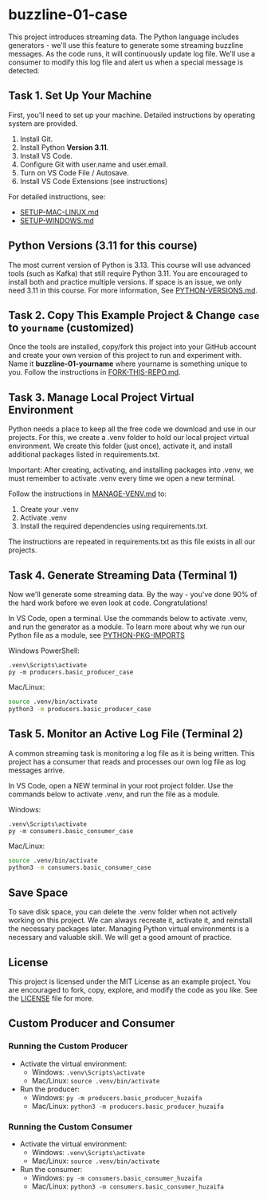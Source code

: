 # buzzline-01-case

This project introduces streaming data. 
The Python language includes generators - we'll use this feature to generate some streaming buzzline messages. 
As the code runs, it will continuously update log file. 
We'll use a consumer to modify this log file and alert us when a special message is detected. 

## Task 1. Set Up Your Machine

First, you'll need to set up your machine. 
Detailed instructions by operating system are provided. 

1. Install Git.
2. Install Python **Version 3.11**.
3. Install VS Code.
4. Configure Git with user.name and user.email. 
5. Turn on VS Code File / Autosave.
6. Install VS Code Extensions (see instructions)

For detailed instructions, see:

- [SETUP-MAC-LINUX.md](docs/SETUP-MAC-LINUX.md)
- [SETUP-WINDOWS.md](docs/SETUP-WINDOWS.md)

## Python Versions (3.11 for this course)

The most current version of Python is 3.13. 
This course will use advanced tools (such as Kafka) that still require Python 3.11. 
You are encouraged to install both and practice multiple versions. 
If space is an issue, we only need 3.11 in this course. 
For more information, See [PYTHON-VERSIONS.md](docs/PYTHON-VERSIONS.md).

## Task 2. Copy This Example Project & Change `case` to `yourname` (customized)

Once the tools are installed, copy/fork this project into your GitHub account
and create your own version of this project to run and experiment with. 
Name it **buzzline-01-yourname** where yourname is something unique to you.
Follow the instructions in [FORK-THIS-REPO.md](docs/FORK-THIS-REPO.md).

## Task 3. Manage Local Project Virtual Environment

Python needs a place to keep all the free code we download and use in our projects. 
For this, we create a .venv folder to hold our local project virtual environment. 
We create this folder (just once), activate it, and install additional packages listed in requirements.txt. 

Important: After creating, activating, and installing packages into .venv, 
we must remember to activate .venv every time we open a new terminal. 

Follow the instructions in [MANAGE-VENV.md](docs/MANAGE-VENV.md) to:
1. Create your .venv
2. Activate .venv
3. Install the required dependencies using requirements.txt.

The instructions are repeated in requirements.txt as this file exists in all our projects. 

## Task 4. Generate Streaming Data (Terminal 1)

Now we'll generate some streaming data. 
By the way - you've done 90% of the hard work before we even look at code. 
Congratulations!

In VS Code, open a terminal.
Use the commands below to activate .venv, and run the generator as a module. 
To learn more about why we run our Python file as a module, see [PYTHON-PKG-IMPORTS](docs/PYTHON-PKG-IMPORTS.md) 

Windows PowerShell:

```shell
.venv\Scripts\activate
py -m producers.basic_producer_case
```

Mac/Linux:
```zsh
source .venv/bin/activate
python3 -m producers.basic_producer_case
```

## Task 5. Monitor an Active Log File (Terminal 2)

A common streaming task is monitoring a log file as it is being written. 
This project has a consumer that reads and processes our own log file as log messages arrive. 

In VS Code, open a NEW terminal in your root project folder. 
Use the commands below to activate .venv, and run the file as a module. 

Windows:
```shell
.venv\Scripts\activate
py -m consumers.basic_consumer_case
```

Mac/Linux:
```zsh
source .venv/bin/activate
python3 -m consumers.basic_consumer_case
```

## Save Space
To save disk space, you can delete the .venv folder when not actively working on this project.
We can always recreate it, activate it, and reinstall the necessary packages later. 
Managing Python virtual environments is a necessary and valuable skill. 
We will get a good amount of practice. 

## License
This project is licensed under the MIT License as an example project. 
You are encouraged to fork, copy, explore, and modify the code as you like. 
See the [LICENSE](LICENSE.txt) file for more.


## Custom Producer and Consumer

### Running the Custom Producer
- Activate the virtual environment:
  - Windows: `.venv\Scripts\activate`
  - Mac/Linux: `source .venv/bin/activate`
- Run the producer:
  - Windows: `py -m producers.basic_producer_huzaifa`
  - Mac/Linux: `python3 -m producers.basic_producer_huzaifa`

### Running the Custom Consumer
- Activate the virtual environment:
  - Windows: `.venv\Scripts\activate`
  - Mac/Linux: `source .venv/bin/activate`
- Run the consumer:
  - Windows: `py -m consumers.basic_consumer_huzaifa`
  - Mac/Linux: `python3 -m consumers.basic_consumer_huzaifa`
